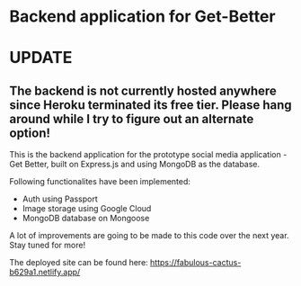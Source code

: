 # Backend application for Get-Better

# UPDATE

## The backend is not currently hosted anywhere since Heroku terminated its free tier. Please hang around while I try to figure out an alternate option!

This is the backend application for the prototype social media application - Get Better, built on Express.js and using MongoDB as the database.

Following functionalites have been implemented:

- Auth using Passport
- Image storage using Google Cloud
- MongoDB database on Mongoose

A lot of improvements are going to be made to this code over the next year.
Stay tuned for more!

The deployed site can be found here: https://fabulous-cactus-b629a1.netlify.app/
